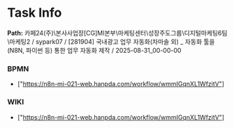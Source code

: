 # Task Info

**Path:** 카페24(주)\본사사업장\[CG]MI본부\마케팅센터\성장주도그룹\디지털마케팅6팀\마케팅2 / sypark07 / [281904] 국내광고 업무 자동화(차마솔 외) _ 자동화 툴을(N8N, 파이썬 등) 통한 업무 자동화 제작 / 2025-08-31_00-00-00

### BPMN
- ["https://n8n-mi-021-web.hanpda.com/workflow/wmmIGqnXL1WfzitV"]

### WIKI
- ["https://n8n-mi-021-web.hanpda.com/workflow/wmmIGqnXL1WfzitV"]

